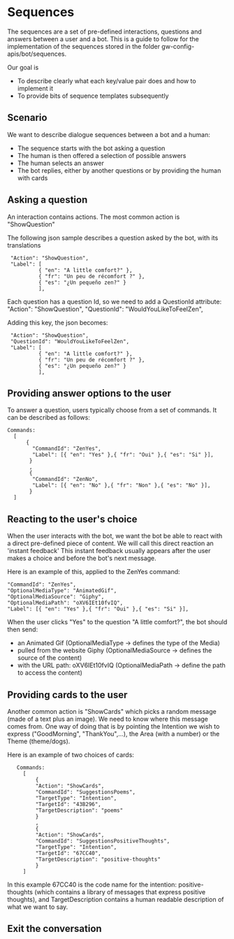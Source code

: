 
Sequences
=================


The sequences are a set of pre-defined interactions, questions and answers between a user and a bot.
This is a guide to follow for the implementation of the sequences stored in the folder gw-config-apis/bot/sequences.

Our goal is 
- To describe clearly what each key/value pair does and how to implement it
- To provide bits of sequence templates subsequently


## Scenario

We want to describe dialogue sequences between a bot and a human:
* The sequence starts with the bot asking a question
* The human is then offered a selection of possible answers
* The human selects an answer
* The bot replies, either by another questions or by providing the human with cards



## Asking a question

An interaction contains actions.
The most common action is "ShowQuestion"  

The following json sample describes a question asked by the bot, with its translations

     "Action": "ShowQuestion",
     "Label": [
              { "en": "A little comfort?" },
              { "fr": "Un peu de récomfort ?" },
              { "es": "¿Un pequeño zen?" }
              ],
     
Each question has a question Id, so we need to add a QuestionId attribute:
     "Action": "ShowQuestion",
     "QuestionId": "WouldYouLikeToFeelZen",

Adding this key, the json becomes: 

     "Action": "ShowQuestion",
     "QuestionId": "WouldYouLikeToFeelZen",
     "Label": [
              { "en": "A little comfort?" },
              { "fr": "Un peu de récomfort ?" },
              { "es": "¿Un pequeño zen?" }
              ],
     
     
     

## Providing answer options to the user

To answer a question, users typically choose from a set of commands. It can be described as follows:
    
    Commands: 
      [
          {    
            "CommandId": "ZenYes",
            "Label": [{ "en": "Yes" },{ "fr": "Oui" },{ "es": "Si" }],
           }
           ,
           {
            "CommandId": "ZenNo",
            "Label": [{ "en": "No" },{ "fr": "Non" },{ "es": "No" }],
           }
      ]      
      



## Reacting to the user's choice

When the user interacts with the bot, we want the bot be able to react with a direct pre-defined piece of content. We will call this direct reaction an 'instant feedback'
This instant feedback usually appears after the user makes a choice and before the bot's next message.

Here is an example of this, applied to the ZenYes command: 

    "CommandId": "ZenYes",
    "OptionalMediaType": "AnimatedGif",
    "OptionalMediaSource": "Giphy",
    "OptionalMediaPath": "oXV6IEt10fvIQ",
    "Label": [{ "en": "Yes" },{ "fr": "Oui" },{ "es": "Si" }],
         
When the user clicks "Yes" to the question "A little comfort?", the bot should then send:
- an Animated Gif (OptionalMediaType -> defines the type of the Media)
- pulled from the website Giphy (OptionalMediaSource -> defines the source of the content)
- with the URL path: oXV6IEt10fvIQ (OptionalMediaPath -> define the path to access the content)




## Providing cards to the user

Another common action is "ShowCards" which picks a random message (made of a text plus an image). We need to know where this message comes from. One way of doing that is by pointing the Intention we wish to express ("GoodMorning", "ThankYou",...), the Area (with a number) or the Theme (theme/dogs).

Here is an example of two choices of cards: 

       Commands:         
         [
             { 
             "Action": "ShowCards",
             "CommandId": "SuggestionsPoems", 
             "TargetType": "Intention", 
             "TargetId": "43B296", 
             "TargetDescription": "poems" 
             }
             ,
             { 
             "Action": "ShowCards",  
             "CommandId": "SuggestionsPositiveThoughts",
             "TargetType": "Intention", 
             "TargetId": "67CC40", 
             "TargetDescription": "positive-thoughts" 
             }
         ]

In this example 67CC40 is the code name for the intention: positive-thoughts (which contains a library of messages that express positive thoughts), and TargetDescription contains a human readable description of what we want to say.




## Exit the conversation







